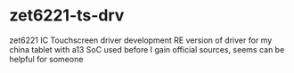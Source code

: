 # zet6221-ts-drv
zet6221 IC Touchscreen driver development
RE version of driver for my china tablet with a13 SoC used before I gain official sources,
seems can be helpful for someone
